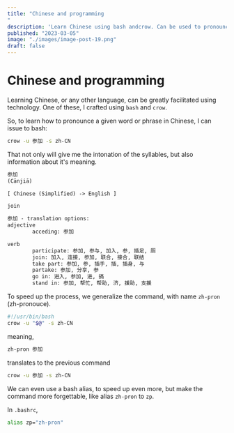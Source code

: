 ```yaml
---
title: "Chinese and programming"
description: 'Learn Chinese using bash andcrow. Can be used to pronounce a given word or phrase in Chinese.'
published: "2023-03-05"
image: "./images/image-post-19.png"
draft: false
---
```


# Chinese and programming

Learning Chinese, or any other language, can be greatly facilitated using 
technology. One of these, I crafted using `bash` and `crow`. 

So, to learn how to pronounce a given word or phrase in Chinese, I can issue 
to bash:

```sh
crow -u 参加 -s zh-CN
```

That not only will give me the intonation of the syllables, but also 
information about it's meaning.

```txt
参加
(Cānjiā)

[ Chinese (Simplified) -> English ]

join

参加 - translation options:
adjective
        acceding: 参加

verb
        participate: 参加, 参与, 加入, 参, 插足, 厕
        join: 加入, 连接, 参加, 联合, 接合, 联结
        take part: 参加, 参, 插手, 插, 插身, 与
        partake: 参加, 分享, 参
        go in: 进入, 参加, 进, 搞
        stand in: 参加, 帮忙, 帮助, 济, 援助, 支援
```

To speed up the process, we generalize the command, with name `zh-pron` 
(zh-pronouce).

```sh
#!/usr/bin/bash
crow -u "$@" -s zh-CN
```

meaning,
```sh
zh-pron 参加
```

translates to the previous command
```sh
crow -u 参加 -s zh-CN
```

We can even use a bash alias, to speed up even more, but make the command 
more forgettable, like alias `zh-pron` to `zp`.

In `.bashrc`,
```sh
alias zp="zh-pron"
```
